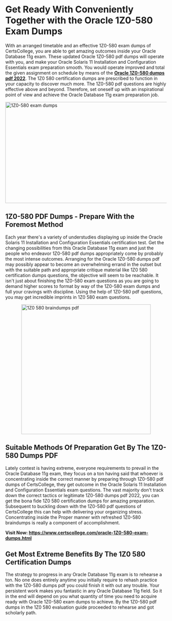 <h1><strong>Get Ready With Conveniently Together with the Oracle 1Z0-580 Exam Dumps&nbsp;</strong></h1>
<p><span style="font-weight: 400;">With an arranged timetable and an effective  1Z0-580 exam dumps of CertsCollege, you are able to get amazing outcomes inside your Oracle Database 11g exam. These updated Oracle 1Z0-580 pdf dumps will operate with you, and make your Oracle Solaris 11 Installation and Configuration Essentials exam preparation smooth. You would operate improved and total the given assignment on schedule by means of the <strong><a href="https://www.certscollege.com/oracle-1Z0-580-exam-dumps.html">Oracle 1Z0-580 dumps pdf 2022</a></strong>. The 1Z0 580 certification dumps are prescribed to function in your capacity to discover much more. The  1Z0-580 pdf questions are highly effective above and beyond. Therefore, set oneself up with an inspirational point of view and achieve the Oracle Database 11g exam preparation job.&nbsp;</span></p>
<p><span style="font-weight: 400;"><img style="display: block; margin-left: auto; margin-right: auto;" src="https://i.ibb.co/CPDK3ps/Yellow-and-Blue-Initiative-Blog-Banner.png" alt="1Z0-580 exam dumps" width="559" height="315" /></span></p>
<h2><strong>1Z0-580 PDF Dumps - Prepare With the Foremost Method</strong></h2>
<p><span style="font-weight: 400;">Each year there's a variety of understudies displaying up inside the Oracle Solaris 11 Installation and Configuration Essentials certification test. Get the changing possibilities from this Oracle Database 11g exam and just the people who endeavor 1Z0-580 pdf dumps appropriately come by probably the most intense outcomes. Arranging for the Oracle 1Z0-580 dumps pdf may possibly appear to become an overwhelming errand in the outset but with the suitable path and appropriate critique material like 1Z0 580 certification dumps questions, the objective will seem to be reachable. It isn't just about finishing the 1Z0-580 exam questions as you are going to demand higher scores to format by way of the 1Z0-580 exam dumps and full your cravings with discipline. Using the help of 1Z0-580 pdf questions, you may get incredible imprints in 1Z0 580 exam questions.</span></p>
<p><span style="font-weight: 400;"><a href="https://tinyurl.com/y8j3oouc"><img style="display: block; margin-left: auto; margin-right: auto;" src="https://i.ibb.co/9tMrhdY/Teacher-Appreciation-Invitation.png" alt="1Z0 580 braindumps pdf " width="404" height="404" /></a></span></p>
<h2><strong>Suitable Methods Of Preparation Get By The 1Z0-580 Dumps PDF</strong></h2>
<p><span style="font-weight: 400;">Lately contest is having extreme, everyone requirements to prevail in the Oracle Database 11g exam, they focus on a ton having said that whoever is concentrating inside the correct manner by preparing through 1Z0-580 pdf dumps of CertsCollege, they get outcome in the Oracle Solaris 11 Installation and Configuration Essentials exam questions. The vast majority don't track down the correct tactics or legitimate 1Z0-580 dumps pdf 2022, you can get the bona fide 1Z0 580 certification dumps for amazing preparation. Subsequent to buckling down with the  1Z0-580 pdf questions of CertsCollege this can help with delivering your organizing stress. Concentrating inside the Proper manner with refreshed 1Z0-580 braindumps is really a component of accomplishment.</span></p>
<p><span style="font-weight: 400;"><strong>Visit Now: <a href="https://www.certscollege.com/oracle-1Z0-580-exam-dumps.html">https://www.certscollege.com/oracle-1Z0-580-exam-dumps.html</a></strong></span></p>
<h2><strong>Get Most Extreme Benefits By The 1Z0 580 Certification Dumps</strong></h2>
<p><span style="font-weight: 400;">The strategy to progress in any Oracle Database 11g exam is to rehearse a ton. No one does entirely anytime you initially require to rehash practice with the 1Z0-580 dumps pdf you could finish it with out any trouble. Your persistent work makes you fantastic in any Oracle Database 11g field. So it in the end will depend on you what quantity of time you need to acquire ready with Oracle 1Z0-580 exam dumps to achieve. By the 1Z0-580 pdf dumps in the 1Z0 580 evaluation guide proceeded to rehearse and got scholarly path.</span></p>
